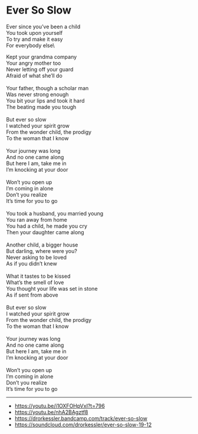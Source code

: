 # Ever So Slow

Ever since you’ve been a child\
You took upon yourself\
To try and make it easy\
For everybody else\

Kept your grandma company\
Your angry mother too\
Never letting off your guard\
Afraid of what she’ll do\
\
Your father, though a scholar man\
Was never strong enough\
You bit your lips and took it hard\
The beating made you tough\
\
But ever so slow\
I watched your spirit grow\
From the wonder child, the prodigy\
To the woman that I know\
\
Your journey was long\
And no one came along\
But here I am, take me in\
I’m knocking at your door\
\
Won’t you open up\
I’m coming in alone\
Don’t you realize\
It’s time for you to go\
\
You took a husband, you married young\
You ran away from home\
You had a child, he made you cry\
Then your daughter came along\
\
Another child, a bigger house\
But darling, where were you?\
Never asking to be loved\
As if you didn’t knew\
\
What it tastes to be kissed\
What’s the smell of love\
You thought your life was set in stone\
As if sent from above\
\
But ever so slow\
I watched your spirit grow\
From the wonder child, the prodigy\
To the woman that I know\
\
Your journey was long\
And no one came along\
But here I am, take me in\
I’m knocking at your door\
\
Won’t you open up\
I’m coming in alone\
Don’t you realize\
It’s time for you to go

---
- https://youtu.be/i1OXFOHpVxI?t=796
- https://youtu.be/nhA2BAgztf8
- https://drorkessler.bandcamp.com/track/ever-so-slow
- https://soundcloud.com/drorkessler/ever-so-slow-19-12
